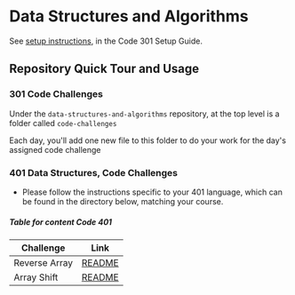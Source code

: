 # Data Structures and Algorithms

See [setup instructions](https://codefellows.github.io/setup-guide/code-301/3-code-challenges), in the Code 301 Setup Guide.

## Repository Quick Tour and Usage

### 301 Code Challenges

Under the `data-structures-and-algorithms` repository, at the top level is a folder called `code-challenges`

Each day, you'll add one new file to this folder to do your work for the day's assigned code challenge

### 401 Data Structures, Code Challenges

- Please follow the instructions specific to your 401 language, which can be found in the directory below, matching your course.

##### Table for content Code 401

| Challenge     | Link                                               |
| ------------- | -------------------------------------------------- |
| Reverse Array | [README](javascript/code-challenges/arrayReverse/) |
| Array Shift   | [README](javascript/code-challenges/arrayShifte/)  |
